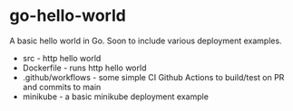 # go-hello-world

A basic hello world in Go. Soon to include various deployment examples.

* src               - http hello world
* Dockerfile        - runs http hello world
* .github/workflows - some simple CI Github Actions to build/test on PR and commits to main
* minikube          - a basic minikube deployment example
